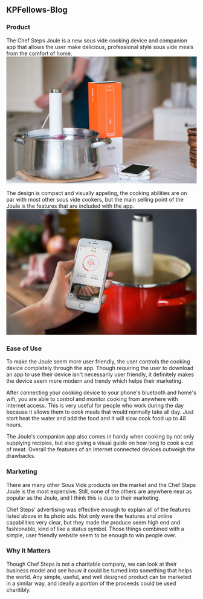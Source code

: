 ## KPFellows-Blog

### Product
The Chef Steps Joule is a new sous vide cooking device and companion app that allows the user make delicious, professional style sous vide meals from the comfort of home. 
![Joule](https://github.com/connorkutz/KPFellows-Blog/raw/master/Joule.jpg)

The design is compact and visually appeling, the cooking abilities are on par with most other sous vide cookers, but the main selling point of the Joule is the features that are included with the app.
![Joule App](https://github.com/connorkutz/KPFellows-Blog/raw/master/joule-app.jpg)


### Ease of Use
To make the Joule seem more user friendly, the user controls the cooking device completely through the app. Though requiring the user to download an app to use their device isn't necessarily user friendly, it definitely makes the device seem more modern and trendy which helps their marketing.

After connecting your cooking device to your phone's bluetooth and home's wifi, you are able to control and monitor cooking from anywhere with internet access. This is very useful for people who work during the day because it allows them to cook meals that would normally take all day. Just start heat the water and add the food and it will slow cook food up to 48 hours.

The Joule's companion app also comes in handy when cooking by not only supplying recipies, but also giving a visual guide on how long to cook a cut of meat. Overall the features of an internet connected devices outweigh the drawbacks.

### Marketing
There are many other Sous Vide products on the market and the Chef Steps Joule is the most expensive. Still, none of the others are anywhere near as popular as the Joule, and I think this is due to their marketing.

Chef Steps' advertising was effective enough to explain all of the features listed above in its photo ads. Not only were the features and online capabilities very clear, but they made the produce seem high end and fashionable, kind of like a status symbol. Those things combined with a simple, user friendly website seem to be enough to win people over. 

### Why it Matters
Though Chef Steps is not a charitable company, we can look at their business model and see houw it could be turned into something that helps the world. Any simple, useful, and well designed product can be marketed in a similar way, and ideally a portion of the proceeds could be used charitibly. 
